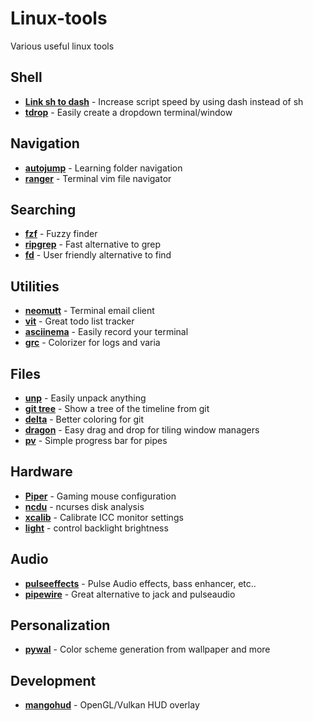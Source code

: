 # Linux-tools
Various useful linux tools

## Shell
- **[Link sh to dash](https://wiki.archlinux.org/index.php/Dash#Relinking_/bin/sh)** - Increase script speed by using dash instead of sh
- **[tdrop](https://github.com/noctuid/tdrop)** - Easily create a dropdown terminal/window

## Navigation
- **[autojump](https://github.com/wting/autojump)** - Learning folder navigation
- **[ranger](https://github.com/ranger/ranger)** - Terminal vim file navigator

## Searching
- **[fzf](https://github.com/junegunn/fzf)** - Fuzzy finder
- **[ripgrep](https://github.com/BurntSushi/ripgrep)** - Fast alternative to grep
- **[fd](https://github.com/sharkdp/fd)** - User friendly alternative to find

## Utilities
- **[neomutt](https://github.com/neomutt/neomutt)** - Terminal email client
- **[vit](https://github.com/vit-project/vit)** - Great todo list tracker
- **[asciinema](https://github.com/asciinema/asciinema)** - Easily record your terminal
- **[grc](https://github.com/garabik/grc)** - Colorizer for logs and varia

## Files
- **[unp](https://github.com/mitsuhiko/unp)** - Easily unpack anything
- **[git tree](https://stackoverflow.com/a/13686642)** - Show a tree of the timeline from git
- **[delta](https://github.com/dandavison/delta)** - Better coloring for git
- **[dragon](https://github.com/mwh/dragon)** - Easy drag and drop for tiling window managers 
- **[pv](https://github.com/icetee/pv)** - Simple progress bar for pipes

## Hardware
- **[Piper](https://github.com/libratbag/piper/)** - Gaming mouse configuration
- **[ncdu](https://dev.yorhel.nl/ncdu)** - ncurses disk analysis
- **[xcalib](https://github.com/OpenICC/xcalib)** - Calibrate ICC monitor settings
- **[light](https://github.com/haikarainen/light)** - control backlight brightness

## Audio
- **[pulseeffects](https://github.com/wwmm/pulseeffects)** - Pulse Audio effects, bass enhancer, etc..
- **[pipewire](https://github.com/PipeWire/pipewire)** - Great alternative to jack and pulseaudio

## Personalization
- **[pywal](https://github.com/dylanaraps/pywal)** - Color scheme generation from wallpaper and more

## Development
- **[mangohud](https://github.com/flightlessmango/MangoHud)** - OpenGL/Vulkan HUD overlay
